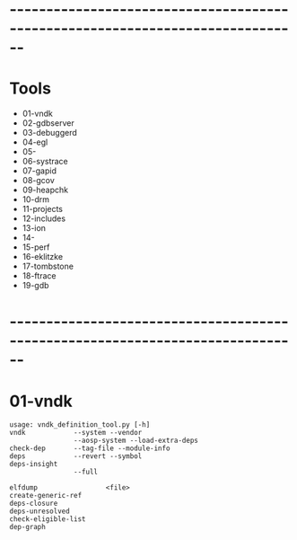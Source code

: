 # ------------------------------------------------------------------------------
# Tools

- 01-vndk
- 02-gdbserver
- 03-debuggerd
- 04-egl
- 05-
- 06-systrace
- 07-gapid
- 08-gcov
- 09-heapchk
- 10-drm
- 11-projects
- 12-includes
- 13-ion
- 14-
- 15-perf
- 16-eklitzke
- 17-tombstone
- 18-ftrace
- 19-gdb

# ------------------------------------------------------------------------------
# 01-vndk
    usage: vndk_definition_tool.py [-h]
    vndk            --system --vendor
                    --aosp-system --load-extra-deps
    check-dep       --tag-file --module-info
    deps            --revert --symbol
    deps-insight
                    --full

    elfdump                 <file>
    create-generic-ref
    deps-closure
    deps-unresolved
    check-eligible-list
    dep-graph



